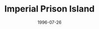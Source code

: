 ---
mission_id: prison2
slug: "imperial-prison-island"
editorsChoice:
title: "Imperial Prison Island"
authors:
    - "Mattias Welander"
date: 1996-07-26
filename: "prison2.zip"
description: "While fighting the Dark Troopers, the Alliance learns of a new threat: the TIE Phantom, a starfighter with a working cloaking device. A smuggler with vital information about the project has been captured by the Empire and is being held deep in an Imperial prison the planet Taheem. Kyle Katern will have to pause his fight against the Dark Troopers and travel to the prison to eliminate the prisoner."
cover:
levelReplaced: SECBASE
difficulty: no
bm:	yes
fme: no
wax: yes
three_do: no
voc: no
gmd: no
vue: no
lfd: yes
base: "New level from scratch" 
editors: "DFUSE 1.0"

---